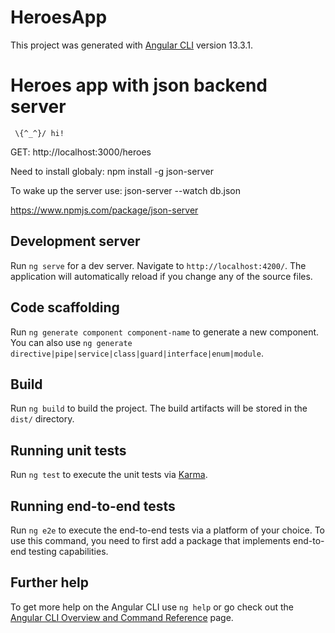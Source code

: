# HeroesApp

This project was generated with [Angular CLI](https://github.com/angular/angular-cli) version 13.3.1.

# Heroes app with json backend server
     \{^_^}/ hi!

GET: http://localhost:3000/heroes 

Need to install globaly:
npm install -g json-server

To wake up the server use:
 json-server --watch db.json

https://www.npmjs.com/package/json-server

## Development server

Run `ng serve` for a dev server. Navigate to `http://localhost:4200/`. The application will automatically reload if you change any of the source files.

## Code scaffolding

Run `ng generate component component-name` to generate a new component. You can also use `ng generate directive|pipe|service|class|guard|interface|enum|module`.

## Build

Run `ng build` to build the project. The build artifacts will be stored in the `dist/` directory.

## Running unit tests

Run `ng test` to execute the unit tests via [Karma](https://karma-runner.github.io).

## Running end-to-end tests

Run `ng e2e` to execute the end-to-end tests via a platform of your choice. To use this command, you need to first add a package that implements end-to-end testing capabilities.

## Further help

To get more help on the Angular CLI use `ng help` or go check out the [Angular CLI Overview and Command Reference](https://angular.io/cli) page.
